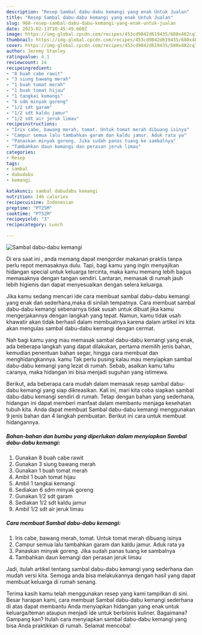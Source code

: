 ```yaml
---
description: "Resep Sambal dabu-dabu kemangi yang enak Untuk Jualan"
title: "Resep Sambal dabu-dabu kemangi yang enak Untuk Jualan"
slug: 968-resep-sambal-dabu-dabu-kemangi-yang-enak-untuk-jualan
date: 2021-02-13T10:45:49.660Z
image: https://img-global.cpcdn.com/recipes/453cd9842d619435/680x482cq70/sambal-dabu-dabu-kemangi-foto-resep-utama.jpg
thumbnail: https://img-global.cpcdn.com/recipes/453cd9842d619435/680x482cq70/sambal-dabu-dabu-kemangi-foto-resep-utama.jpg
cover: https://img-global.cpcdn.com/recipes/453cd9842d619435/680x482cq70/sambal-dabu-dabu-kemangi-foto-resep-utama.jpg
author: Jeremy Stanley
ratingvalue: 4.1
reviewcount: 14
recipeingredient:
- "8 buah cabe rawit"
- "3 siung bawang merah"
- "1 buah tomat merah"
- "1 buah tomat hijau"
- "1 tangkai kemangi"
- "6 sdm minyak goreng"
- "1/2 sdt garam"
- "1/2 sdt kaldu jamur"
- "1/2 sdt air jeruk limau"
recipeinstructions:
- "Iris cabe, bawang merah, tomat. Untuk tomat merah dibuang isinya"
- "Campur semua lalu tambahkan garam dan kaldu jamur. Aduk rata ya"
- "Panaskan minyak goreng. Jika sudah panas tuang ke sambalnya"
- "Tambahkan daun kemangi dan perasan jeruk limau"
categories:
- Resep
tags:
- sambal
- dabudabu
- kemangi

katakunci: sambal dabudabu kemangi 
nutrition: 146 calories
recipecuisine: Indonesian
preptime: "PT25M"
cooktime: "PT52M"
recipeyield: "3"
recipecategory: Lunch

---
```



![Sambal dabu-dabu kemangi](https://img-global.cpcdn.com/recipes/453cd9842d619435/680x482cq70/sambal-dabu-dabu-kemangi-foto-resep-utama.jpg)

Di era  saat ini , anda memang dapat mengorder makanan praktis tanpa perlu repot memasaknya dulu. Tapi, bagi kamu yang ingin menyajikan hidangan special untuk keluarga tercinta, maka kamu memang lebih bagus memasaknya dengan tangan sendiri. Lantaran, memasak di rumah jauh lebih higienis dan dapat menyesuaikan dengan selera keluarga.

Jika kamu sedang mencari ide cara membuat sambal dabu-dabu kemangi yang enak dan sederhana,maka di sinilah tempatnya. Cara membuat sambal dabu-dabu kemangi  sebenarnya tidak susah untuk dibuat jika kamu mengerjakannya dengan langkah yang tepat. Namun, kamu tidak usah khawatir akan tidak berhasil dalam membuatnya 
karena dalam artikel ini kita akan mengulas sambal dabu-dabu kemangi dengan cermat.  



Nah bagi kamu yang mau memasak sambal dabu-dabu kemangi yang enak, ada beberapa langkah yang dapat dilakukan, pertama memilih jenis bahan, kemudian penentuan bahan segar, hingga cara membuat dan menghidangkannya. kamu Tak perlu pusing kalau mau menyiapkan sambal dabu-dabu kemangi yang lezat di rumah. Sebab, asalkan kamu  tahu caranya, maka hidangan ini bisa menjadi suguhan yang istimewa.

Berikut, ada beberapa cara mudah dalam memasak resep sambal dabu-dabu kemangi yang siap dikreasikan. Kali ini, mari kita coba siapkan sambal dabu-dabu kemangi sendiri di rumah. Tetap dengan bahan yang sederhana, hidangan ini dapat memberi manfaat dalam membantu menjaga kesehatan tubuh kita. Anda dapat membuat Sambal dabu-dabu kemangi menggunakan 9 jenis bahan dan 4 langkah pembuatan. Berikut ini cara untuk membuat hidangannya.

<!--inarticleads1-->

##### Bahan-bahan dan bumbu yang diperlukan dalam menyiapkan Sambal dabu-dabu kemangi:

1. Gunakan 8 buah cabe rawit
1. Gunakan 3 siung bawang merah
1. Gunakan 1 buah tomat merah
1. Ambil 1 buah tomat hijau
1. Ambil 1 tangkai kemangi
1. Sediakan 6 sdm minyak goreng
1. Gunakan 1/2 sdt garam
1. Sediakan 1/2 sdt kaldu jamur
1. Ambil 1/2 sdt air jeruk limau




<!--inarticleads2-->

##### Cara membuat Sambal dabu-dabu kemangi:

1. Iris cabe, bawang merah, tomat. Untuk tomat merah dibuang isinya
1. Campur semua lalu tambahkan garam dan kaldu jamur. Aduk rata ya
1. Panaskan minyak goreng. Jika sudah panas tuang ke sambalnya
1. Tambahkan daun kemangi dan perasan jeruk limau




Jadi, itulah artikel tentang  sambal dabu-dabu kemangi  yang sederhana dan mudah versi kita. Semoga anda bisa melakukannya dengan hasil yang dapat membuat keluarga di rumah senang. 

Terima kasih kamu telah menggunakan resep yang kami tampilkan di sini. Besar harapan kami, cara membuat  Sambal dabu-dabu kemangi sederhana di atas dapat membantu Anda menyiapkan hidangan yang enak untuk keluarga/teman ataupun menjadi ide untuk berbisnis kuliner. Bagaimana? Gampang kan? Itulah cara menyiapkan sambal dabu-dabu kemangi yang bisa Anda praktikkan di rumah. Selamat mencoba!

